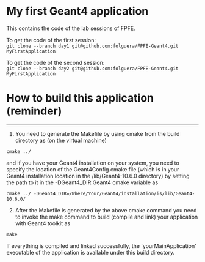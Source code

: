 # My first Geant4 application
This contains the code of the lab sessions of FPFE.

To get the code of the first session:  
`git clone --branch day1 git@github.com:folguera/FPFE-Geant4.git MyFirstApplication`

To get the code of the second session:  
`git clone --branch day2 git@github.com:folguera/FPFE-Geant4.git MyFirstApplication`


# How to build this application (reminder)
---

1. You need to generate the Makefile by using cmake from the 
   build directory as (on the virtual machine)

`cmake ../` 

  and if you have your Geant4 installation on your system, you need to specify 
  the location of the Geant4Config.cmake file (which is in your Geant4 installation
  location in the /lib/Geant4-10.6.0 directory) by setting the path to it in the 
  -DGeant4_DIR Geant4 cmake variable as


`cmake ../ -DGeant4_DIR=/Where/Your/Geant4/installation/is/lib/Geant4-10.6.0/`

2. After the Makefile is generated by the above cmake command you need to invoke 
   the make command to build (compile and link) your application with Geant4 
   toolkit as 
   
`make`    

  If everything is compiled and linked successfully, the 'yourMainApplication'
  executable of the application is available under this build directory. 
